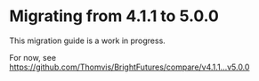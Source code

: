 # Migrating from 4.1.1 to 5.0.0

This migration guide is a work in progress. 

For now, see https://github.com/Thomvis/BrightFutures/compare/v4.1.1...v5.0.0